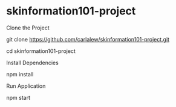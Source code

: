 # skinformation101-project
Clone the Project

git clone  https://github.com/carlalew/skinformation101-project.git

cd skinformation101-project

Install Dependencies

npm install

Run Application

npm start
